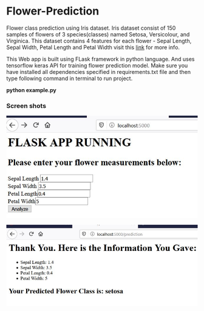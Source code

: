 # Flower-Prediction
Flower class prediction using Iris dataset.
Iris dataset consist of 150 samples of flowers of 3 species(classes) named Setosa, Versicolour, and Virginica. This dataset contains 4 features for each
flower - Sepal Length, Sepal Width, Petal Length and Petal Width visit this [link](https://scikit-learn.org/stable/auto_examples/datasets/plot_iris_dataset.html) for more info.

This Web app is built using FLask framework in python language. And uses tensorflow keras API for training flower prediction model.
Make sure you have installed all dependencies specified in requirements.txt file and then type following command in terminal to run project.

**python example.py**

### Screen shots

![Form](https://github.com/Bhaumik20/Flower-Prediction/blob/master/Screenshots/form.JPG)

![Flower prediction](https://github.com/Bhaumik20/Flower-Prediction/blob/master/Screenshots/flower_prediction.JPG)
